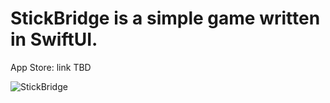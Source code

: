 # StickBridge is a simple game written in SwiftUI.
App Store: link TBD

![StickBridge](https://user-images.githubusercontent.com/48633131/163629554-cdbfc719-371e-4727-a4be-db4081f2dbe4.gif)


